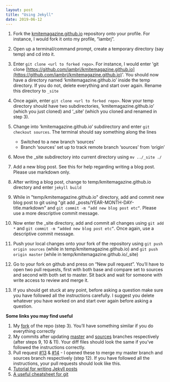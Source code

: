 ```yaml
---
layout: post
title: "Using Jekyll"
date: 2019-06-12 
---
```


  1. Fork the [kmitemagazine.github.io](https://github.com/kmitemagazine/kmitemagazine.github.io) repository onto your profile. For instance, I would fork it onto my profile, “iambrj”.
  2. Open up a terminal/command prompt, create a temporary directory (say temp) and cd into it.
  3. Enter `git clone <url to forked repo>`. For instance, I would enter 'git clone [https://github.com/iambrj/kmitemagazine.github.io](https://github.com/iambrj/kmitemagazine.github.io)'. You should now have a directory named ‘kmitemagazine.github.io’ inside the temp directory. If you do not, delete everything and start over again. Rename this directory to `_site`
  4. Once again, enter `git clone <url to forked repo>`. Now your temp directory should have two subdirectories, ‘kmitemagazine.github.io’ (which you just cloned) and ‘_site’ (which you cloned and renamed in step 3). 
  5. Change into ‘kmitemagazine.github.io’ subdirectory and enter `git checkout sources`. The terminal should say something along the lines

       * Switched to a new branch ‘sources’
       * Branch ‘sources’ set up to track remote branch ‘sources’ from ‘origin’
 
  6. Move the _site subdirectory into current directory using `mv ../_site ./`
  7. Add a new blog post. See this for help regarding writing a blog post. Please use markdown only.
  8. After writing a blog post, change to temp/kmitemagazine.github.io directory and enter `jekyll build`
  9. While in "temp/kmitemagazine.github.io" directory, add and commit new blog post to git using "git add _posts/YEAR-MONTH-DAY-title.markdown" and `git commit -m “add new blog post etc“`. Please use a more descriptive commit message.
  10. Now enter the _site directory, add and commit all changes using `git add *` and `git commit -m “added new blog post etc”`. Once again, use a descriptive commit message.
  11. Push your local changes onto your fork of the repository using `git push origin sources` (while in temp/kmitemagazine.github.io) and `git push origin master` (while in temp/kmitemagazine.github.io/_site)
  12. Go to your fork on github and press on “New pull request”. You’ll have to open two pull requests, first with both base and compare set to sources and second with both set to master. Sit back and wait for someone with write access to review and merge it.
  13. If you should get stuck at any point, before asking a question make sure you have followed all the instructions carefully. I suggest you delete whatever you have worked on and start over again before asking a question.

**Some links you may find useful**
  1. My [fork](https://github.com/iambrj/kmitemagazine.github.io) of the repo (step 3). You’ll have something similar if you do everything correctly
  2. My commits after updating [master](https://github.com/iambrj/kmitemagazine.github.io/commit/f44b3aa391ddea099bc1a3d809a94192c0ae5cbc) and [sources](https://github.com/iambrj/kmitemagazine.github.io/commit/17658ea971964341717de7a2e02db2a245ec5f8f) branches respectively (after steps 9, 10 & 11). Your diff files should look the same if you’ve followed the instructions correctly.
  3. Pull request [#13](https://github.com/kmitemagazine/kmitemagazine.github.io/pull/13) & [#14](https://github.com/kmitemagazine/kmitemagazine.github.io/pull/14) - I opened these to merge my master branch and sources branch respectively (step 12). If you have followed all the instructions, your pull requests should look like this.
  4. [Tutorial for writing Jekyll posts](https://jekyllrb.com/docs/posts/)
  5. [A useful cheatsheet for git](https://education.github.com/git-cheat-sheet-education.pdf)
